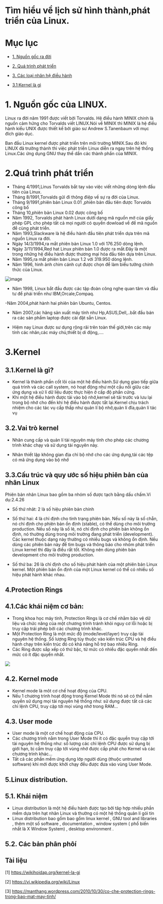 ﻿
# Tìm hiểu về lịch sử hình thành,phát triển của Linux.

# Mục lục

- [1. Nguồn gốc ra đời](#1)

- [2. Quá trình phát triển](#2)

- [3. Các loại nhân hệ điều hành](#3)

- [3.1:Kernel là gì](#3.1)





<a name="1"><a>
# 1. Nguồn gốc của LINUX.

Linux ra đời năm 1991 được viết bởi Torvalds. Hệ điều hành MINIX chính là nguồn cảm hứng cho Torvalds viết LINUX.Nói về MINIX thì MINIX là hệ điều hành kiểu UNIX được thiết kế bởi giáo sư Andrew S.Tanenbaum với mục đích giáo dục.

Ban đầu Linux kernel được phát triển trên môi trường MINIX.Sau đó khi LINUX đã trưởng thành  thì việc phát triền Linux diễn ra ngay trên hệ thống Linux.Các ứng dụng GNU thay thế dần các thành phần của MINIX.

<a name="2"></a>
# 2.Quá trình phát triển

-  Tháng 4/1991,Linus Torvalds bắt tay vào việc viết những dòng lệnh đầu tiên của Linux.
- Tháng 8/1991,Torvalds gửi đi thông điệp về sự ra đời của Linux.
-  Tháng 9/1991,phiên bản Linux 0.01 ,phiên bản đầu tiên được Torvalds công bố
- Tháng 10,phiên bản Linux 0.02 được công bố
- Năm 1992, Torvalds phát hành Linux dưới dạng mã nguồn mở của giấy phép GPL cho phép tất cả mọi người có quyền dowload về để mã nguồn để cùng phát triển.
- Năm 1993,Slackware là hệ điều hành đầu tiên phát triển dựa trên mã nguồn Linux ra đời.
- Ngày 14/3/1994,ra mắt phiên bản Linux 1.0 với 176.250 dòng lệnh.
- Ngày 3/11/1994,Red hat Linux phiên bản 1.0 được ra mắt.Đây là một trong những hệ điều hành được thương mại hóa đầu tiên dựa trên Linux.
- Năm 1995,ra mắt phiên bản Linux 1.2 với 319.950 dòng lệnh.
- Năm 1996, hình ảnh chim cánh cụt được chọn để làm biểu tưởng chính thức của Linux.

![image](https://upload.wikimedia.org/wikipedia/commons/thumb/3/35/Tux.svg/800px-Tux.svg.png)

- Năm 1998, Linux bắt đầu được các tập đoàn công nghẹ quan tâm và đầu tư để phái triển như IBM,Orcale,Compaq.

-Năm 2004,phát hành hai phiên bản Ubuntu, Centos.

- Năm 2007,các hãng sản xuất máy tính như Hp,ASUS,Dell,..bắt đầu bán ra các sản phẩm laptop được cài đặt sẵn Linux.

- Hiệm nay Linux được sư dụng rộng rãi trên toàn thế giới,trên các máy tính các nhân,các máy chủ,thiết bị di động,....
<a name="3"></a>
# 3.Kernel

<a name="3.1"></a>
## 3.1.Kernel là gì? 

- Kernel là thành phần cốt lõi của một hệ điều hành.Sử dụng giao tiếp giữa quá trình và các call system, nó hoạt động như một cầu nối giữu các ứng dụng và xử lí dữ liệu được thực hiện ở cấp độ phần cứng. 
- Khi một hệ điều hành được tải vào bộ nhớ,kernel sẽ tải trước và lưu lại trong bộ nhớ cho đến khi hệ điều hành được tắt lại.Kernel chịu trách nhiệm cho các tác vụ cấp thấp như quản lí bộ nhớ,quản lí đĩa,quản lí tác vụ

<a name="3.2"></a>
## 3.2.Vai trò kernel 

- Nhân cung cấp và quản lí tài nguyên máy tính cho phép các chương trình khác chạy và sử dụng tài nguyên này.

- Nhân thiết lập không gian địa chỉ bộ nhớ cho các ứng dụng,tải các tệp có mã ứng dụng vào bộ nhớ

<a name="3.3"></a>
## 3.3.Cấu trúc và quy ước số hiệu phiên bản của nhân Linux

 Phiên bản nhân Linux bao gồm ba nhóm số được tạch bằng dấu chấm.Ví dụ:2.4.26
 
 - Số thứ nhât: 2 là số hiệu phiên bản chính
 - Số thứ hai: 4 là chỉ định cho tình trạng phiên bản. Nếu số này là số chẵn, nó chỉ định cho phiên bản ổn định (stable), có thể dùng      cho môi trường production. Nếu số này là số lẻ, nó chỉ định cho phiên bản không ổn định, nó thường dùng trong môi trường đang phát      triển (development). Các kernel thuộc dạng này thường có nhiều bugs và không ổn định. Nếu dùng các phiên bản này để tìm bugs và thông    báo cho nhóm phát triển Linux kernel thì đây là điều rất tốt. Không nên dùng phiên bản development cho môi trường production.
 
 - Số thứ ba: 26 là chỉ định cho số hiệu phát hành của một phiên bản Linux kernel. Một phiên bản ổn định của một Linux kernel có thể có    nhiều số hiệu phát hành khác nhau.
 <a name="4"></a>
 ## 4.Protection Rings
 
 <a name="4.1"></a>
 ## 4.1.Các khái niệm cơ bản:
 - Trong khoa học máy tính, Protection Rings là cơ chế nhằm bảo vệ dữ liệu và chức năng của một chương trình tránh khỏi nguy cơ lỗi hoặc bị truy cập trái phép bởi các chương trình khác.
 - Một Protection Ring là một mức độ (mode/level/layer) truy cập tài nguyên hệ thống. Số lượng Ring tùy thuộc vào kiến trúc CPU và hệ điều hành chạy trên kiến trúc đó có khả năng hỗ trợ bao nhiêu Ring.
 - Các Ring được sắp xếp có thứ bậc, từ mức có nhiều đặc quyền nhất  đến mức có ít đặc quyền nhất.
 
 ![](https://manthang.files.wordpress.com/2010/10/protection-rings.jpg)
 <a name="4.2"></a>
 ## 4.2. Kernel mode
 - Kernel mode là môt cơ chế hoạt động của CPU.
 - Nếu 1 chương trình hoạt động trong Kernel Mode thì nó sẽ có thể nắm quyền sử dụng mọi tài nguyên hệ thống như: sử dụng được tất cả     các chỉ lệnh CPU, truy cập tới mọi vùng nhớ trong RAM…
 
 <a name="4.3"></a>
 ## 4.3. User mode
 - User mode là một cơ chế hoạt động của CPU.
 - Các chương trình nằm trong User Mode thì ít có đặc quyền truy cập tới tài nguyên hệ thống như: số lượng các chỉ lệnh CPU được sử dụng    bị giới hạn, bị cấm truy cập tới vùng nhớ được cấp phát cho Kernel và các chương trình khác…
 - Tất cả các phần mềm ứng dụng lớp người dùng (thuộc untrusted software) khi mới được khởi chạy đều được đưa vào vùng User Mode.
 
 <a name="5"></a>
 ## 5.Linux distribution.
 
 ## 5.1. Khái niệm
 - Linux distribution là một hệ điều hành được tạo bởi tâp hợp nhiều phần mềm dựa trên hạt nhân Linux và thường có một hệ thống quản lí gói tin
 - Linux distribution bao gồm bao gồm linux kernel , GNU tool and libraries , thêm một số software , documentation , window system ( phổ biến nhất là X Window System) , desktop environment .
 
 ## 5.2. Các bản phân phôí
 
 
 
 
 


## Tài liệu

[1] https://wikihoidap.org/kernel-la-gi

[2] https://vi.wikipedia.org/wiki/Linux

[3] https://manthang.wordpress.com/2010/10/30/co-che-protection-rings-trong-bao-mat-may-tinh/

